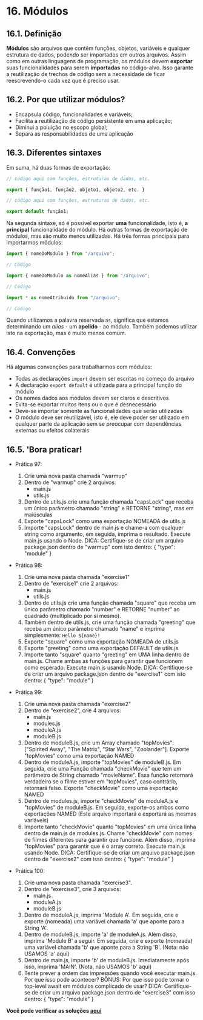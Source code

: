 # 16. Módulos

## 16.1. Definição

**Módulos** são arquivos que contêm funções, objetos, variáveis e qualquer estrutura de dados, podendo ser importados em outros arquivos. Assim como em outras linguagens de programação, os módulos devem **exportar** suas funcionalidades para serem **importadas** no código-alvo. Isso garante a reutilização de trechos de código sem a necessidade de ficar reescrevendo-o cada vez que é preciso usar.

## 16.2. Por que utilizar módulos?

-   Encapsula código, funcionalidades e variáveis;
-   Facilita a reutilização de código persistente em uma aplicação;
-   Diminui a poluição no escopo global;
-   Separa as responsabilidades de uma aplicação

## 16.3. Diferentes sintaxes

Em suma, há duas formas de exportação:

```javascript
// código aqui com funções, estruturas de dados, etc.

export { função1, função2, objeto1, objeto2, etc. }
```

```javascript
// código aqui com funções, estruturas de dados, etc.

export default função1;
```

Na segunda sintaxe, só é possível exportar **uma** funcionalidade, isto é, **a principal** funcionalidade do módulo. Há outras formas de exportação de módulos, mas são muito menos utilizadas.
Há três formas principais para importarmos módulos:

```javascript
import { nomeDoModulo } from "/arquivo";

// Código
```

```javascript
import { nomeDoModulo as nomeAlias } from "/arquivo";

// Código
```

```javascript
import * as nomeAtribuido from "/arquivo";

// Código
```

Quando utilizamos a palavra reservada `as`, significa que estamos determinando um _alias_ - um **apelido** - ao módulo. Também podemos utilizar isto na exportação, mas é muito menos comum.

## 16.4. Convenções

Há algumas convenções para trabalharmos com módulos:

-   Todas as declarações `import` devem ser escritas no começo do arquivo
-   A declaração `export default` é utilizada para a principal função do módulo
-   Os nomes dados aos módulos devem ser claros e descritivos
-   Evita-se exportar muitos itens ou o que é desnecessário
-   Deve-se importar somente as funcionalidades que serão utilizadas
-   O módulo deve ser reutilizável, isto é, ele deve poder ser utilizado em qualquer parte da aplicação sem se preocupar com dependências externas ou efeitos colaterais

## 16.5. **'Bora praticar!**

-   Prática 97:

    1. Crie uma nova pasta chamada "warmup"
    2. Dentro de "warmup" crie 2 arquivos:
        - main.js
        - utils.js
    3. Dentro de utils.js crie uma função chamada "capsLock" que receba um único parâmetro chamado "string" e RETORNE "string", mas em maiúsculas
    4. Exporte "capsLock" como uma exportação NOMEADA de utils.js
    5. Importe "capsLock" dentro de main.js e chame-a com qualquer string como argumento, em seguida, imprima o resultado. Execute main.js usando o Node.
       DICA: Certifique-se de criar um arquivo package.json dentro de "warmup" com isto dentro: { "type": "module" }

-   Prática 98:

    1. Crie uma nova pasta chamada "exercise1"
    2. Dentro de "exercise1" crie 2 arquivos:
        - main.js
        - utils.js
    3. Dentro de utils.js crie uma função chamada "square" que receba um único parâmetro chamado "number" e RETORNE "number" ao quadrado (multiplicado por si mesmo).
    4. Também dentro de utils.js, crie uma função chamada "greeting" que receba um único parâmetro chamado "name" e imprima simplesmente: `Hello ${name}!`
    5. Exporte "square" como uma exportação NOMEADA de utils.js
    6. Exporte "greeting" como uma exportação DEFAULT de utils.js
    7. Importe tanto "square" quanto "greeting" em UMA linha dentro de main.js. Chame ambas as funções para garantir que funcionem como esperado. Execute main.js usando Node.
       DICA: Certifique-se de criar um arquivo package.json dentro de "exercise1" com isto dentro: { "type": "module" }

-   Prática 99:

    1. Crie uma nova pasta chamada "exercise2"
    2. Dentro de "exercise2", crie 4 arquivos:
        - main.js
        - modules.js
        - moduleA.js
        - moduleB.js
    3. Dentro de moduleB.js, crie um Array chamado "topMovies": ["Spirited Away", "The Matrix", "Star Wars", "Zoolander"]. Exporte "topMovies" como uma exportação NAMED
    4. Dentro de moduleA.js, importe "topMovies" de moduleB.js. Em seguida, crie uma Função chamada "checkMovie" que tem um parâmetro de String chamado "movieName". Essa função retornará verdadeiro se o filme estiver em "topMovies", caso contrário, retornará falso. Exporte "checkMovie" como uma exportação NAMED
    5. Dentro de modules.js, importe "checkMovie" de moduleA.js e "topMovies" de moduleB.js. Em seguida, exporte-os ambos como exportações NAMED (Este arquivo importará e exportará as mesmas variáveis)
    6. Importe tanto "checkMovie" quanto "topMovies" em uma única linha dentro de main.js de modules.js. Chame "checkMovie" com nomes de filmes diferentes para garantir que funcione. Além disso, imprima "topMovies" para garantir que é o array correto. Execute main.js usando Node.
       DICA: Certifique-se de criar um arquivo package.json dentro de "exercise2" com isso dentro: { "type": "module" }

-   Prática 100:

    1. Crie uma nova pasta chamada "exercise3".
    2. Dentro de "exercise3", crie 3 arquivos:
        - main.js
        - moduleA.js
        - moduleB.js
    3. Dentro de moduleA.js, imprima 'Module A'. Em seguida, crie e exporte (nomeada) uma variável chamada 'a' que aponte para a String 'A'.
    4. Dentro de moduleB.js, importe 'a' de moduleA.js. Além disso, imprima 'Module B' a seguir. Em seguida, crie e exporte (nomeada) uma variável chamada 'b' que aponte para a String 'B'. (Nota: não USAMOS 'a' aqui)
    5. Dentro de main.js, importe 'b' de moduleB.js. Imediatamente após isso, imprima 'MAIN'. (Nota, não USAMOS 'b' aqui)
    6. Tente prever a ordem das impressões quando você executar main.js. Por que isso pode acontecer?
       BÔNUS: Por que isso pode tornar o top-level await em módulos complicado de usar?
       DICA: Certifique-se de criar um arquivo package.json dentro de "exercise3" com isso dentro: { "type": "module" }

**Você pode verificar as soluções [aqui](/pt-br/js/praticando/p00-p96/)**
